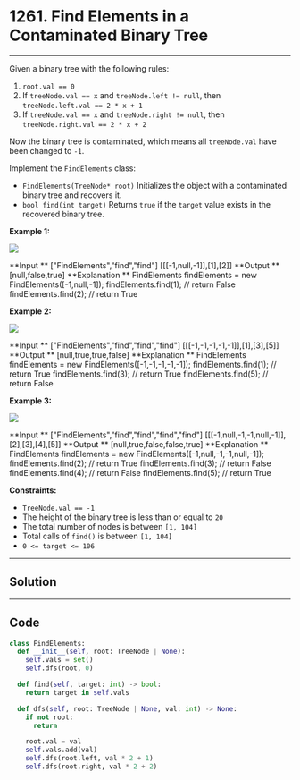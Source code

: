 # 1261. Find Elements in a Contaminated Binary Tree

---

Given a binary tree with the following rules:

  1. `root.val == 0`
  2. If `treeNode.val == x` and `treeNode.left != null`, then `treeNode.left.val == 2 * x + 1`
  3. If `treeNode.val == x` and `treeNode.right != null`, then `treeNode.right.val == 2 * x + 2`



Now the binary tree is contaminated, which means all `treeNode.val` have been changed to `-1`.

Implement the `FindElements` class:

  * `FindElements(TreeNode* root)` Initializes the object with a contaminated binary tree and recovers it.
  * `bool find(int target)` Returns `true` if the `target` value exists in the recovered binary tree.



 

**Example 1:**

![](https://assets.leetcode.com/uploads/2019/11/06/untitled-diagram-4-1.jpg)


**Input **
["FindElements","find","find"]
[[[-1,null,-1]],[1],[2]]
**Output **
[null,false,true]
**Explanation **
FindElements findElements = new FindElements([-1,null,-1]); 
findElements.find(1); // return False 
findElements.find(2); // return True 

**Example 2:**

![](https://assets.leetcode.com/uploads/2019/11/06/untitled-diagram-4.jpg)


**Input **
["FindElements","find","find","find"]
[[[-1,-1,-1,-1,-1]],[1],[3],[5]]
**Output **
[null,true,true,false]
**Explanation **
FindElements findElements = new FindElements([-1,-1,-1,-1,-1]);
findElements.find(1); // return True
findElements.find(3); // return True
findElements.find(5); // return False

**Example 3:**

![](https://assets.leetcode.com/uploads/2019/11/07/untitled-diagram-4-1-1.jpg)


**Input **
["FindElements","find","find","find","find"]
[[[-1,null,-1,-1,null,-1]],[2],[3],[4],[5]]
**Output **
[null,true,false,false,true]
**Explanation **
FindElements findElements = new FindElements([-1,null,-1,-1,null,-1]);
findElements.find(2); // return True
findElements.find(3); // return False
findElements.find(4); // return False
findElements.find(5); // return True


 

**Constraints:**

  * `TreeNode.val == -1`
  * The height of the binary tree is less than or equal to `20`
  * The total number of nodes is between `[1, 104]`
  * Total calls of `find()` is between `[1, 104]`
  * `0 <= target <= 106`

---

## Solution



---

## Code
```python
class FindElements:
  def __init__(self, root: TreeNode | None):
    self.vals = set()
    self.dfs(root, 0)

  def find(self, target: int) -> bool:
    return target in self.vals

  def dfs(self, root: TreeNode | None, val: int) -> None:
    if not root:
      return

    root.val = val
    self.vals.add(val)
    self.dfs(root.left, val * 2 + 1)
    self.dfs(root.right, val * 2 + 2)
```